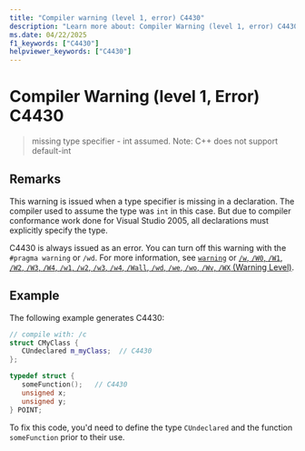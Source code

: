 ```yaml
---
title: "Compiler warning (level 1, error) C4430"
description: "Learn more about: Compiler Warning (level 1, error) C4430"
ms.date: 04/22/2025
f1_keywords: ["C4430"]
helpviewer_keywords: ["C4430"]
---
```

# Compiler Warning (level 1, Error) C4430

> missing type specifier - int assumed. Note: C++ does not support default-int

## Remarks

This warning is issued when a type specifier is missing in a declaration. The compiler used to assume the type was `int` in this case. But due to compiler conformance work done for Visual Studio 2005, all declarations must explicitly specify the type.

C4430 is always issued as an error. You can turn off this warning with the `#pragma warning` or `/wd`. For more information, see [`warning`](../../preprocessor/warning.md) or [`/w`, `/W0`, `/W1`, `/W2`, `/W3`, `/W4`, `/w1`, `/w2`, `/w3`, `/w4`, `/Wall`, `/wd`, `/we`, `/wo`, `/Wv`, `/WX` (Warning Level)](../../build/reference/compiler-option-warning-level.md).

## Example

The following example generates C4430:

```cpp
// compile with: /c
struct CMyClass {
   CUndeclared m_myClass;  // C4430
};

typedef struct {
   someFunction();   // C4430
   unsigned x;
   unsigned y;
} POINT;
```

To fix this code, you'd need to define the type `CUndeclared` and the function `someFunction` prior to their use.

